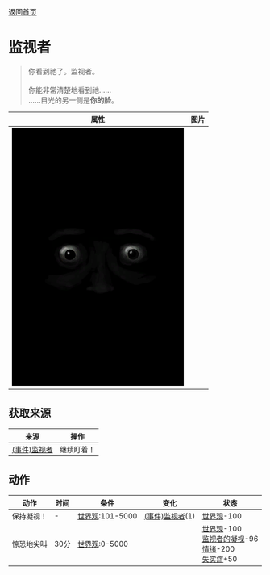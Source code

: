 [返回首页](index.md)  
# 监视者  
> 你看到祂了。监视者。<br><br>你能非常清楚地看到祂……<br>……目光的另一侧是<b>你的脸</b>。  
  
  属性  |   图片   
 ----  |  ----:   
   |  ![](Sprite/Watcher3.png)   
  
## 获取来源  
来源  |  操作  
----  |  ----  
[(事件)监视者](Event_WatchedExperience1d.md)  |  继续盯着！  
## 动作  
动作  |  时间  |  条件  |  变化  |  状态  
----  |  ----  |  ----  |  ----  |  ----  
保持凝视！  |  -  |  [世界观](Structure.md):101-5000  |  [(事件)监视者](Event_WatchedExperience1f.md)(1)  |  [世界观](Structure.md)-100  
惊恐地尖叫  |  30分  |  [世界观](Structure.md):0-5000  |    |  [世界观](Structure.md)-100<br>[监视者的凝视](WatchersGlare.md)-96<br>[情绪](Morale.md)-200<br>[失实症](Derealization.md)+50  

